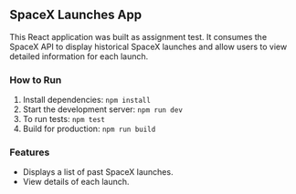 ## SpaceX Launches App
This React application was built as assignment test.
It consumes the SpaceX API to display historical SpaceX launches and
allow users to view detailed information for each launch.

### How to Run
1. Install dependencies: `npm install`
2. Start the development server: `npm run dev`
3. To run tests: `npm test`
4. Build for production: `npm run build`

### Features
- Displays a list of past SpaceX launches.
- View details of each launch.

